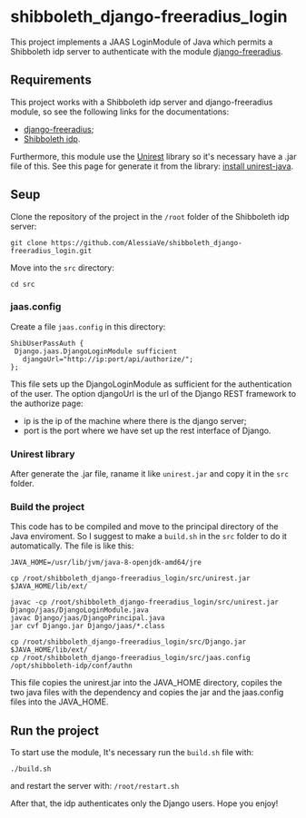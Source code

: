 # shibboleth_django-freeradius_login

This project implements a JAAS LoginModule of Java which permits a Shibboleth idp server to authenticate with the module 
[django-freeradius](https://github.com/openwisp/django-freeradius).



## Requirements

This project works with a Shibboleth idp server and django-freeradius module, so see the following links for the documentations:
* [django-freeradius](http://django-freeradius.readthedocs.io/en/latest/index.html);
* [Shibboleth idp](https://wiki.shibboleth.net/confluence/display/IDP30/Installation).

Furthermore, this module use the [Unirest](http://unirest.io/java.html) library so it's necessary have a .jar file of this.
See this page for generate it from the library:
[install unirest-java](https://konghq.com/blog/installing-unirest-java-with-the-maven-assembly-plugin/).



## Seup

Clone the repository of the project in the `/root` folder of the Shibboleth idp server:

```
git clone https://github.com/AlessiaVe/shibboleth_django-freeradius_login.git
```

Move into the `src` directory:
```
cd src
```
### jaas.config
Create a file `jaas.config` in this directory:

```
ShibUserPassAuth {
 Django.jaas.DjangoLoginModule sufficient
   djangoUrl="http://ip:port/api/authorize/";
};

```
This file sets up the DjangoLoginModule as sufficient for the authentication of the user. The option djangoUrl is the url
of the Django REST framework to the authorize page:
* ip is the ip of the machine where there is the django server;
* port is the port where we have set up the rest interface of Django.

### Unirest library

After generate the .jar file, raname it like `unirest.jar` and copy it in the `src` folder.


### Build the project

This code has to be compiled and move to the principal directory of the Java enviroment. So I suggest to make a `build.sh` 
in the `src` folder to do it automatically. The file is like this:

```
JAVA_HOME=/usr/lib/jvm/java-8-openjdk-amd64/jre

cp /root/shibboleth_django-freeradius_login/src/unirest.jar              $JAVA_HOME/lib/ext/

javac -cp /root/shibboleth_django-freeradius_login/src/unirest.jar Django/jaas/DjangoLoginModule.java
javac Django/jaas/DjangoPrincipal.java
jar cvf Django.jar Django/jaas/*.class

cp /root/shibboleth_django-freeradius_login/src/Django.jar               $JAVA_HOME/lib/ext/
cp /root/shibboleth_django-freeradius_login/src/jaas.config              /opt/shibboleth-idp/conf/authn
```

This file copies the unirest.jar into the JAVA_HOME directory, copiles the two java files with the dependency and 
copies the jar and the jaas.config files into the JAVA_HOME.


## Run the project

To start use the module, It's necessary run the `build.sh` file with:
```
./build.sh
```
and restart the server with:
```/root/restart.sh```

After that, the idp authenticates only the Django users.
Hope you enjoy!
